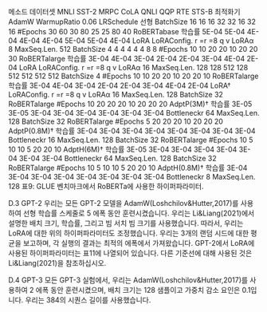 메소드 데이터셋 MNLI SST-2 MRPC CoLA QNLI QQP RTE STS-B
최적화기 AdamW
WarmupRatio 0.06
LRSchedule 선형
BatchSize 16 16 16 32 32 16 32 16
#Epochs 30 60 30 80 25 25 80 40
RoBERTabase
학습률 5E-04 5E-04 4E-04 4E-04 4E-04 5E-04 5E-04 4E-04
LoRA
LoRAConfig. r =r =8
q v
LoRAα 8
MaxSeq.Len. 512
BatchSize 4 4 4 4 4 4 8 8
#Epochs 10 10 20 20 10 20 20 30
RoBERTalarge
학습률 3E-04 4E-04 3E-04 2E-04 2E-04 3E-04 4E-04 2E-04
LoRA
LoRAConfig. r =r =8
q v
LoRAα 16
MaxSeq.Len. 128 128 512 128 512 512 512 512
BatchSize 4
#Epochs 10 10 20 20 10 20 20 10
RoBERTalarge
학습률 3E-04 4E-04 3E-04 2E-04 2E-04 3E-04 4E-04 2E-04
LoRA†
LoRAConfig. r =r =8
q v
LoRAα 16
MaxSeq.Len. 128
BatchSize 32
RoBERTalarge #Epochs 10 20 20 20 10 20 20 20
AdptP(3M)† 학습률 3E-05 3E-05 3E-04 3E-04 3E-04 3E-04 3E-04 3E-04
Bottleneckr 64
MaxSeq.Len. 128
BatchSize 32
RoBERTalarge #Epochs 5 20 20 20 10 20 20 20
AdptP(0.8M)† 학습률 3E-04 3E-04 3E-04 3E-04 3E-04 3E-04 3E-04 3E-04
Bottleneckr 16
MaxSeq.Len. 128
BatchSize 32
RoBERTalarge #Epochs 10 5 10 10 5 20 20 10
AdptH(6M)† 학습률 3E-05 3E-04 3E-04 3E-04 3E-04 3E-04 3E-04 3E-04
Bottleneckr 64
MaxSeq.Len. 128
BatchSize 32
RoBERTalarge #Epochs 10 5 10 10 5 20 20 10
AdptH(0.8M)† 학습률 3E-04 3E-04 3E-04 3E-04 3E-04 3E-04 3E-04 3E-04
Bottleneckr 8
MaxSeq.Len. 128
표9: GLUE 벤치마크에서 RoBERTa에 사용한 하이퍼파라미터.

D.3 GPT-2
우리는 모든 GPT-2 모델을 AdamW(Loshchilov&Hutter,2017)를 사용하여 선형 학습률 스케줄로 5 에폭 동안 훈련시켰습니다. 우리는 Li&Liang(2021)에서 설명한 배치 크기, 학습률, 그리고 빔 서치 빔 크기를 사용했습니다. 따라서, 우리는 LoRA에 대한 위의 하이퍼파라미터도 조정했습니다. 우리는 3개의 랜덤 시드에 대한 평균을 보고하며, 각 실행의 결과는 최적의 에폭에서 가져왔습니다. GPT-2에서 LoRA에 사용된 하이퍼파라미터는 표11에 나열되어 있습니다. 다른 기준선에 대해 사용된 것은 Li&Liang(2021)을 참조하십시오.

D.4 GPT-3
모든 GPT-3 실험에서, 우리는 AdamW(Loshchilov&Hutter,2017)를 사용하여 2 에폭 동안 훈련시켰으며, 배치 크기는 128 샘플이고 가중치 감소 요인은 0.1입니다. 우리는 384의 시퀀스 길이를 사용했습니다.